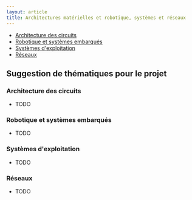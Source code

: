 ```yaml
---
layout: article
title: Architectures matérielles et robotique, systèmes et réseaux
---
```


- [Architecture des circuits](/archi)
- [Robotique et systèmes embarqués](#)
- [Systèmes d'exploitation](#)
- [Réseaux](https://moodle1.u-bordeaux.fr/course/view.php?id=4713)

## Suggestion de thématiques pour le projet

### Architecture des circuits
- TODO

### Robotique et systèmes embarqués
- TODO

### Systèmes d'exploitation
- TODO

### Réseaux
- TODO
